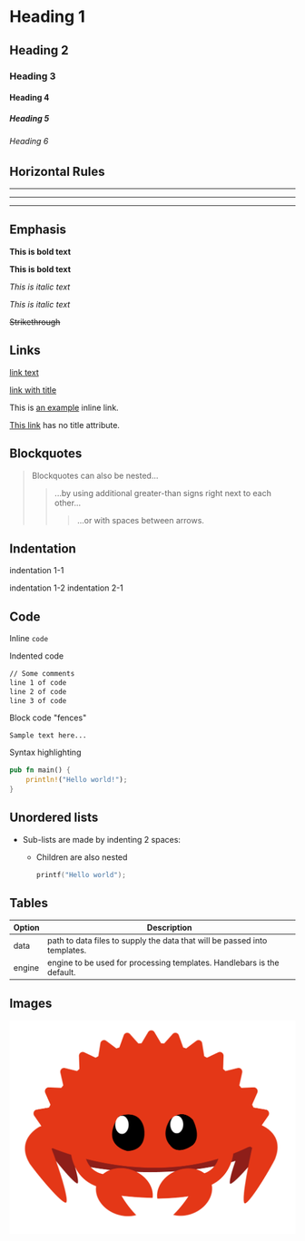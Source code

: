 # Heading 1
## Heading 2
### Heading 3
#### Heading 4
##### Heading 5
###### Heading 6

## Horizontal Rules

___

---

***

## Emphasis

**This is bold text**

__This is bold text__

*This is italic text*

_This is italic text_

~~Strikethrough~~

## Links

[link text][1]

[link with title][2]

This is [an example](http://example.com/ "Title") inline link.

[This link](http://example.net/) has no title attribute.

## Blockquotes

> Blockquotes can also be nested...
>> ...by using additional greater-than signs right next to each other...
> > > ...or with spaces between arrows.

## Indentation

  indentation 1-1

indentation 1-2
    indentation 2-1
    

## Code

Inline `code`

Indented code

    // Some comments
    line 1 of code
    line 2 of code
    line 3 of code


Block code "fences"

```
Sample text here...
```

Syntax highlighting

```rust
pub fn main() {
    println!("Hello world!");
}
```

## Unordered lists

- Sub-lists are made by indenting 2 spaces:
  - Children are also nested

    ```c
    printf("Hello world");
    ```

## Tables

| Option | Description |
| ------ | ----------- |
| data   | path to data files to supply the data that will be passed into templates. |
| engine | engine to be used for processing templates. Handlebars is the default. |

## Images

![Rust logo](./examples/img/rust.png)



[1]: http://example.com
[2]: http://example.com/ "title text!"
[3]: http://example.com
